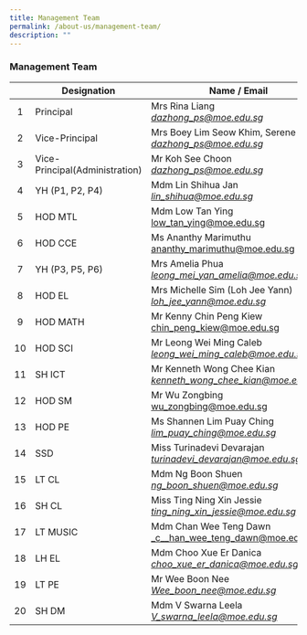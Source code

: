 ```yaml
---
title: Management Team
permalink: /about-us/management-team/
description: ""
---
```

### Management Team

|  	| Designation 	| Name / Email 	|
|:---:	|---	|---	|
| 1 	| Principal 	| Mrs Rina Liang<br>_[dazhong\_ps@moe.edu.sg](mailto:dazhong_ps@moe.edu.sg)_ 	|
| 2 	| Vice-Principal 	| Mrs Boey Lim Seow Khim, Serene<br>_[dazhong\_ps@moe.edu.sg](mailto:dazhong_ps@moe.edu.sg)_ 	|
| 3 	| Vice-Principal(Administration)  	| Mr Koh See Choon<br>_[dazhong\_ps@moe.edu.sg](mailto:dazhong_ps@moe.edu.sg)_ 	|
|  4 	| YH (P1, P2, P4)  	|  Mdm Lin Shihua Jan<br>_[lin\_shihua@moe.edu.sg](mailto:lin_shihua@moe.edu.sg)_  	|
| 5 	| HOD MTL   	| Mdm Low Tan Ying<br>[low\_tan\_ying@moe.edu.sg](mailto:low_tan_ying@moe.edu.sg)  	|
|  6 	| HOD CCE  	|  Ms Ananthy Marimuthu<br>[ananthy\_marimuthu@moe.edu.sg](mailto:ananthy_marimuthu@moe.edu.sg) 	|
| 7 	| YH (P3, P5, P6) 	| Mrs Amelia Phua<br>_[leong\_mei\_yan\_amelia@moe.edu.sg](mailto:leong_mei_yan_amelia@moe.edu.sg)_   	|
| 8 	| HOD EL 	| Mrs Michelle Sim (Loh Jee Yann)<br>_[loh\_jee\_yann@moe.edu.sg](mailto:loh_jee_yann@moe.edu.sg)_ 	|
| 9 	| HOD MATH 	| Mr Kenny Chin Peng Kiew<br>[chin\_peng\_kiew@moe.edu.sg](mailto:chin_peng_kiew@moe.edu.sg)	|
| 10 	| HOD SCI 	| Mr Leong Wei Ming Caleb<br>_[leong\_wei\_ming\_caleb@moe.edu.sg](mailto:leong_wei_ming_caleb@moe.edu.sg)_ 	|
|  11 	|  SH ICT 	|  Mr Kenneth Wong Chee Kian<br>_[kenneth\_wong\_chee\_kian@moe.edu.sg](mailto:kenneth_wong_chee_kian@moe.edu.sg)_	|
|  12 	| HOD SM  	|  Mr Wu Zongbing<br>[wu\_zongbing@moe.edu.sg](mailto:wu_zongbing@moe.edu.sg)  	|
|  13 	| HOD PE<br>  	|  Ms Shannen Lim Puay Ching<br>_[lim\_puay\_ching@moe.edu.sg](mailto:lim_puay_ching@moe.edu.sg)_ 	|
| 14 	| SSD 	| Miss Turinadevi Devarajan <br>_[turinadevi\_devarajan@moe.edu.sg](mailto:turinadevi_devarajan@moe.edu.sg)_ 	|
| 15 	| LT CL 	| Mdm Ng Boon Shuen<br>_[ng\_boon\_shuen@moe.edu.sg](mailto:ng_boon_shuen@moe.edu.sg)_ 	|
| 16 	|  SH CL 	| Miss Ting Ning Xin Jessie<br>_[ting\_ning\_xin\_jessie@moe.edu.sg](mailto:ting_ning_xin_jessie@moe.edu.sg)_ 	|
| 17 	| LT MUSIC 	| Mdm Chan Wee Teng Dawn<br>[_c__han\_wee\_teng\_dawn@moe.edu.s_g](mailto:chan_wee_teng_dawn@moe.edu.sg)_ 	|
|  18 	| LH EL 	| Mdm Choo Xue Er Danica <br>_[choo\_xue\_er\_danica@moe.edu.sg](mailto:choo_xue_er_danica@moe.edu.sg)_ 	|
|  19 	|  LT PE 	| Mr Wee Boon Nee<br>_[Wee\_boon\_nee@moe.edu.sg](mailto:Wee_boon_nee@moe.edu.sg)_   	|
|  20 	|  SH DM 	|  Mdm V Swarna Leela<br>_[V\_swarna\_leela@moe.edu.sg](mailto:V_swarna_leela@moe.edu.sg)_ 	|